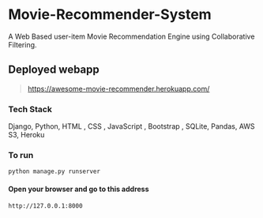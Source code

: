 # Movie-Recommender-System
A Web Based user-item Movie Recommendation Engine using Collaborative Filtering.

## Deployed webapp
> https://awesome-movie-recommender.herokuapp.com/

### Tech Stack

Django, Python, HTML , CSS , JavaScript , Bootstrap , SQLite, Pandas, AWS S3, Heroku


### To run
```
python manage.py runserver
```
#### Open your browser and go to this address
```
http://127.0.0.1:8000
```
